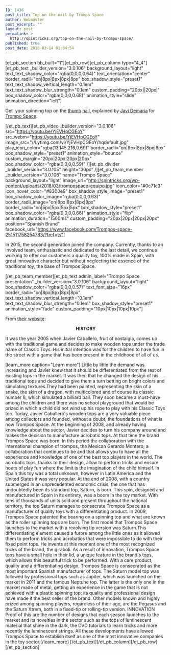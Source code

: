 ```yaml
---
ID: 1436
post_title: Top on the nail by Trompo Space
author: Webmaster
post_excerpt: ""
layout: post
permalink: >
  http://spintricks.org/top-on-the-nail-by-trompo-space/
published: true
post_date: 2018-03-14 01:04:54
---
```

[et_pb_section bb_built="1"][et_pb_row][et_pb_column type="4_4"][et_pb_text _builder_version="3.0.106" background_layout="light" text_text_shadow_color="rgba(0,0,0,0.64)" text_orientation="center" border_radii="on|8px|8px|8px|8px" box_shadow_style="preset1" text_text_shadow_vertical_length="0.1em" text_text_shadow_blur_strength="0.1em" custom_padding="20px||20px|" box_shadow_color="rgba(0,0,0,0.68)" animation_style="slide" animation_direction="left"]

Get  your spinning top on the <a href="/tag/finger">thumb</a> <a href="/tag/nail">nail</a>, explained by <a href="/tag/javi-demaria">Javi Demaria</a> for <a href="/project-category/trompo-space">Trompo Space</a>.

[/et_pb_text][et_pb_video _builder_version="3.0.106" src="https://youtu.be/YjEVHpCGEoY" src_webm="https://youtu.be/YjEVHpCGEoY" image_src="//i.ytimg.com/vi/YjEVHpCGEoY/hqdefault.jpg" play_icon_color="rgba(13,145,216,0.69)" border_radii="on|8px|8px|8px|8px" box_shadow_style="preset1" animation_style="bounce" custom_margin="20px|20px|20px|20px" box_shadow_color="rgba(0,0,0,0.59)" /][et_pb_divider _builder_version="3.0.105" height="30px" /][et_pb_team_member _builder_version="3.0.106" name="Trompo Space" background_layout="light" image_url="http://spintricks.org/wp-content/uploads/2018/03/trompospace-equipo.jpg" icon_color="#0c71c3" icon_hover_color="#8300e9" box_shadow_style_image="preset1" box_shadow_color_image="rgba(0,0,0,0.63)" border_radii_image="on|8px|8px|8px|8px" border_radii="on|5px|5px|5px|5px" box_shadow_style="preset1" box_shadow_color="rgba(0,0,0,0.66)" animation_style="flip" animation_duration="1500ms" custom_padding="20px|20px|20px|20px" position="Spanish Brand" facebook_url="https://www.facebook.com/Trompos-space-251511758254783/?fref=ts"]

In 2015, the second generation joined the company. Currently, thanks to an involved team, enthusiastic and dedicated to the last detail, we continue working to offer our customers a quality toy, 100% made in Spain, with great innovative character but without neglecting the essence of the traditional toy, the base of Trompos Space.

[/et_pb_team_member][et_pb_text admin_label="Trompo Space presentation" _builder_version="3.0.106" background_layout="light" box_shadow_color="rgba(0,0,0,0.57)" text_font_size="16px" border_radii="on|8px|8px|8px|8px" text_text_shadow_vertical_length="0.1em" text_text_shadow_blur_strength="0.1em" box_shadow_style="preset1" animation_style="fade" custom_padding="10px|10px|10px|10px"]

From <a href="http://tromposspace.eu/">their website</a>:
<p style="text-align: center;"><strong>HISTORY</strong></p>
It was the year 2005 when Javier Caballero, fruit of nostalgia, comes up with the traditional game and decides to make wooden tops under the trade name of Classic Toys. His initial intention was for the children to have fun in the street with a game that has been present in the childhood of all of us.

[learn_more caption="Learn more"] Little by little the demand was increasing and Javier knew that it should be differentiated from the rest of existing tops in the market. It was then that he changed the design of his traditional tops and decided to give them a turn betting on bright colors and simulating textures.They had been painted, representing the skin of a snake, the skin of a dragon, with multicolored and of course its classic number 8, which simulated a billiard ball. They soon became a must-have among the children and there was no school playground that would be prized in which a child did not wind up his rope to play with his Classic Toys top. Today, Javier Caballero's wooden tops are a very valuable piece among collectors and founded, without a doubt, the foundations of what is now Trompos Space. At the beginning of 2008, and already having knowledge about the sector, Javier decides to turn his company around and makes the decision to manufacture acrobatic tops. At that time the brand Trompos Space was born. In this period the collaboration with the international champion of trompos, the Mexican Gerardo Montero; a collaboration that continues to be and that allows you to have all the experience and knowledge of one of the best top players in the world. The acrobatic tops, thanks to their design, allow to perform tricks and ensure hours of play fun where the limit is the imagination of the child himself. In Spain this toy was a total unknown, however in Latin America and the United States it was very popular. At the end of 2008, with a country submerged in an unprecedented economic crisis, the one that has undoubtedly been its standard top, Saturn, is born. This spin, designed and manufactured in Spain in its entirety, was a boom in the toy market. With tens of thousands of units sold and present throughout the national territory, the top Saturn manages to consecrate Trompos Space as a manufacturer of quality toys with a differentiating product. In 2009, Trompos Space patented the bearing on a spinning top and what are known as the roller spinning tops are born. The first model that Trompos Space launches to the market with a revolving tip version was Saturn.This differentiating element caused a furore among the little ones as it allowed them to perform tricks and acrobatics that were impossible to do with their fixed point tops. He invents at this moment one of the most recognized tricks of the brand, the giraboli. As a result of innovation, Trompos Space tops have a small hole in their lid, a unique feature in the brand's tops, which allows this beautiful trick to be performed. With a care product, quality and a differentiating design, Trompos Space is consecrated as the most important Spanish manufacturer of tops. The Saturn model top was followed by professional tops such as Jupiter, which was launched on the market in 2011 and the famous Neptune top. The latter is the only one in the market made of metal, getting an experience in the game that is not achieved with a plastic spinning top; its quality and professional design have made it the best seller of the brand. Other models known and highly prized among spinning players, regardless of their age, are the Pegasus and the Saturn Xtrem, both in a fixed-tip or rolling-tip version. INNOVATION Proof of this are the number of designs that each season launches to the market and its novelties in the sector such as the tops of luminescent material that shine in the dark, the DVD tutorials to learn tricks and more recently the luminescent strings. All these developments have allowed Trompos Space to establish itself as one of the most innovative companies in the toy sector.[/learn_more] [/et_pb_text][/et_pb_column][/et_pb_row][/et_pb_section]